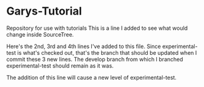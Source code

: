# Garys-Tutorial
Repository for use with tutorials
This is a line I added to see what would change inside SourceTree.

Here's the 2nd, 3rd and 4th lines I've added to this file.  Since experimental-test is what's checked out,
that's the branch that should be updated when I commit these 3 new lines.  The develop branch
from which I branched experimental-test should remain as it was.

The addition of this line will cause a new level of experimental-test.
